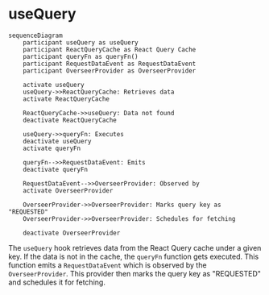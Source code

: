 # useQuery

```mermaid
sequenceDiagram
    participant useQuery as useQuery
    participant ReactQueryCache as React Query Cache
    participant queryFn as queryFn()
    participant RequestDataEvent as RequestDataEvent
    participant OverseerProvider as OverseerProvider
    
    activate useQuery
    useQuery->>ReactQueryCache: Retrieves data
    activate ReactQueryCache
    
    ReactQueryCache->>useQuery: Data not found
    deactivate ReactQueryCache
    
    useQuery->>queryFn: Executes
    deactivate useQuery
    activate queryFn
    
    queryFn-->>RequestDataEvent: Emits
    deactivate queryFn
    
    RequestDataEvent-->>OverseerProvider: Observed by
    activate OverseerProvider
    
    OverseerProvider->>OverseerProvider: Marks query key as "REQUESTED"
    OverseerProvider->>OverseerProvider: Schedules for fetching
    
    deactivate OverseerProvider
```

The `useQuery` hook retrieves data from the React Query cache under a given key. If the data is not in the cache, the `queryFn` function gets executed.
This function emits a `RequestDataEvent` which is observed by the `OverseerProvider`.
This provider then marks the query key as "REQUESTED" and schedules it for fetching.
